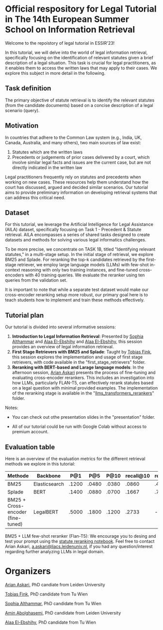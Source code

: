 # Official respository for Legal Tutorial in The 14th European Summer School on Information Retrieval

Welcome to the repoistory of legal tutorial in ESSIR'23!

In this tutorial, we will delve into the world of legal information retrieval, specifically focusing on the identification of relevant statutes given a brief description of a legal situation. This task is crucial for legal practitioners, as it enables them to access the written laws that may apply to their cases. We explore this subject in more detail in the following.

## Task definition

The primary objective of statute retrieval is to identify the relevant statutes (from the candidate documents) based on a concise description of a legal scenario (query).

## Motivation
In countries that adhere to the Common Law system (e.g., India, UK, Canada, Australia, and many others), two main sources of law exist:
1. Statutes which are the written laws
2. Precedents or judgements of prior cases delivered by a court, which involve similar legal facts and issues are the current case, but are not directly indicated in the written law

Legal practitioners frequently rely on statutes and precedents when working on new cases. These resources help them understand how the court has discussed, argued and decided similar scenarios. Our tutorial aims to provide preliminary information on developing retrieval systems that can address this critical need.



## Dataset

For this tutorial, we leverage the Artificial Intelligence for Legal Assistance (AILA) dataset, specifically focusing on Task 1 - Precedent & Statute retrieval. AILA encompasses a series of shared tasks designed to create datasets and methods for solving various legal informatics challenges.

To be more precise, we concentrate on TASK 1B, titled "Identifying relevant statutes," in a multi-stage setup. In the initial stage of retrieval, we explore BM25 and Splade. For reranking the top-k candidates retrieved by the first-stage retriever, we employ large language models (LLMs) with few-shot in-context reasoning with only two training instances, and fine-tuned cross-encoders with 40 training queries. We evaluate the reranker using ten queries from the validation set.

It is important to note that while a separate test dataset would make our cross-encoder reranking setup more robust, our primary goal here is to teach students how to implement and train these methods effectively.

## Tutorial plan

Our tutorial is divided into several informative sessions:
1. **Introduction to Legal Information Retrieval**: Presented by [Sophia Althammar](https://www.linkedin.com/in/sophia-althammer-2a93b6b9/) and [Alaa El-Ebshihy](https://www.linkedin.com/in/alaa-el-ebshihy/) and [Alaa El-Ebshihy](https://www.linkedin.com/in/alaa-el-ebshihy/), this session provides an overview of legal information retrieval.        
2. **First Stage Retrievers with BM25 and Splade**: Taught by [Tobias Fink](https://www.linkedin.com/in/tobias-fink-89b50a229/), this session explores the implementation and usage of first stage retrievers, with code available in the "first_stage_retrievers" folder.        
3. **Reranking with BERT-based and Larage language models**: In the afternoon session, [Arian Askari](https://www.linkedin.com/in/arian-askari/) presents the process of fine-tuning and evaluating cross-encoder rerankers. This includes an investigation into how LLMs, particularly FLAN-T5, can effectively rerank statutes based on a legal question with minimal provided examples. The implementation of the reranking stage is available in the "[llms_transformers_rerankers](https://github.com/ProjectDossier/ESSIR-2023-Legal-Tutorial/tree/main/llms_transformers_rerankers)" folder.

       
Notes:

- You can check out othe presentation slides in the "presentation" folder.

- All of our tutorial could be run with Google Colab without access to premium account.


<!--- 
# Retrieval

## First stage Retrieval

### BM25 
mple
#### Experiments

#### Results


### Splade

#### Hyper-parameters

#### Results

--- 

# reranking

## Cross-encoder reranking

### Training script


### Evaluation Script

#### Effectiveness of MiniLM-MSMARCO-V2 on the test set

We finetune legal BERT on 40 queries and evaluate it on 10 queries as evaluation set

---
## Large language models as few-shot rerankers for statute retrieval

---

--->

## Evaluation table

Here is an overview of the evaluation metrics for the different retrieval methods we explore in this tutorial:

| Methode                           | Backbone      | P@1 | P@5 | P@10 | recall@10 | recall@100 | Map@100 |
|-----------------------------------|---------------|-----|-----|------|-----------|------------|---------|
| BM25                              | Elasticsearch | .1200   |  .0480   |  .0380   |     .0860      |     .4373       |     .0605    |
| Splade                            | BERT          |  .1400   |  .0880   |   .0700   |     .1667      |        .7257    |    .1060     |
| BM25 + Cross-encoder (fine-tuned) | LegalBERT          |  .5000   |  .1800   |  .1200    |       .2733    |    --       |     --    |

BM25 + LLM few-shot reranker (Flan-T5): We encourage you to desing and test your prompt using the [statute reranking notebook](https://github.com/ProjectDossier/ESSIR-2023-Legal-Tutorial/blob/main/llms_transformers_rerankers/solutions/3_statute_reranking_with_LLMs_solution.ipynb). Feel free to contact Arian Askari, <a.askari@liacs.leidenuniv.nl>, if you had any question/interest regarding further analyzing LLMs in legal domain.

 
# Organizers

[Arian Askari](https://www.linkedin.com/in/arian-askari/), PhD candiate from Leiden University

[Tobias Fink](https://www.linkedin.com/in/tobias-fink-89b50a229/), PhD candidate from Tu Wien

[Sophia Althammar](https://www.linkedin.com/in/sophia-althammer-2a93b6b9/), PhD candidate from Tu Wien

[Amin Abolghasemi](https://www.linkedin.com/in/amin-abolghasemi/), PhD candidate from Leiden University

[Alaa El-Ebshihy](https://www.linkedin.com/in/alaa-el-ebshihy/),  PhD candidate from Tu Wien
